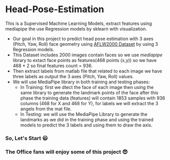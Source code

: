 # Head-Pose-Estimation
This is a Supervised Machine Learning Models, extract features using mediapipe the use Regression models by sklearn with visualization. 


- Our goal in this project to predict head pose estimation with 3 axes (Pitch, Yaw, Roll) face geometry using [AFLW2000 Dataset](http://cvlab.cse.msu.edu/lfw-and-aflw2000-datasets.html) by using 3 Regression models.
- This Dataset includes 2000 images contain faces so we use *mediapipe* library to extact face points as features(468 points (x,y)) so we have 468 * 2 so final features count  = 936.
- Then extract labels from matlab file that related to each image we have three labels as output the 3 axes (Pitch, Yaw, Roll) values.
- We will use MediaPipe library in both training and testing phases:
  - In Training: first we dtect the face of each image then using the same library to generate the landmark points of the face after this phase the training data (features) will contain 1853 samples with 936 columns (468 for X and 468 for Y), for labels we will extract the 3 angels from the mat file. 
  - In Testing: we will use the MediaPipe Library to generate the landmarks as we did in the training phase and using the trained models to predict the 3 labels and using them to draw the axis.  
### So, Let's Start 😃 
### The Office fans will enjoy some of this project 😎
